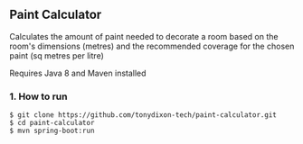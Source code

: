 ## Paint Calculator
Calculates the amount of paint needed to decorate a room based on the room's dimensions (metres) and the recommended coverage for the chosen paint (sq metres per litre)

Requires Java 8 and Maven installed

### 1. How to run
```
$ git clone https://github.com/tonydixon-tech/paint-calculator.git
$ cd paint-calculator
$ mvn spring-boot:run